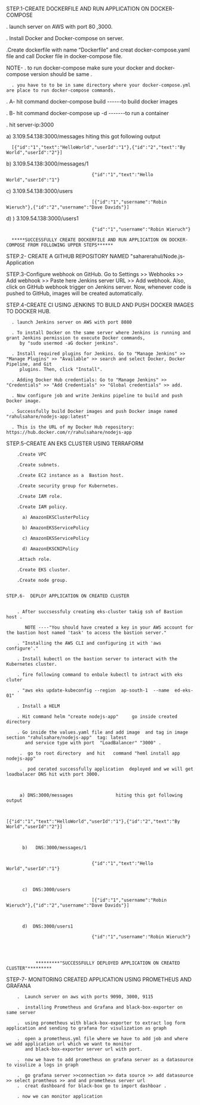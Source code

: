 STEP.1-CREATE DOCKERFILE AND RUN APPLICATION ON DOCKER-COMPOSE



. launch server on AWS with port 80 ,3000.

. Install Docker and Docker-compose on server.

.Create dockerfile with name “Dockerfile” and creat docker-compose.yaml file and call
  Docker file in docker-compose file.

 NOTE- . to run docker-compose make sure your docker and docker-compose version should be same .
 
      . you have to to be in same directory where your docker-compose.yml are place to run docker-compose commands.
       
  
. A- hit command docker-compose build           ------to build docker images


. B- hit command docker-compose up -d           -------to run a container  


. hit server-ip:3000

a) 3.109.54.138:3000/messages                hiting this got following output


      [{"id":"1","text":"HelloWorld","userId":"1"},{"id":"2","text":"By World","userId":"2"}]
      
 b)   3.109.54.138:3000/messages/1  

 
                                    {"id":"1","text":"Hello World","userId":"1"}  
         
c)  3.109.54.138:3000/users

                                    [{"id":"1","username":"Robin Wieruch"},{"id":"2","username":"Dave Davids"}]
     
d) )  3.109.54.138:3000/users1

                                    {"id":"1","username":"Robin Wieruch"}
                     
      *****SUCCESSFULLY CREATE DOCKERFILE AND RUN APPLICATION ON DOCKER-COMPOSE FROM FOLLOWING UPPER STEPS******


STEP.2- CREATE A GITHUB REPOSITORY NAMED "saharerahul/Node.js-Application


STEP.3-Configure webhook on GitHub. Go to Settings >> Webhooks >> Add webhook >> Paste here Jenkins server URL >> Add webhook. 
       Also, click on GitHub webhook trigger on Jenkins server. Now, whenever code is pushed to GitHub, images will be created automatically.

       

STEP.4-CREATE CI USING JENKINS TO BUILD AND PUSH DOCKER IMAGES TO DOCKER HUB.

      . launch Jenkins server on AWS with port 8080
      
      . To install Docker on the same server where Jenkins is running and grant Jenkins permission to execute Docker commands,
         by "sudo usermod -aG docker jenkins".
         
      . Install required plugins for Jenkins. Go to "Manage Jenkins" >> "Manage Plugins" >> "Available" >> search and select Docker, Docker Pipeline, and Git 
         plugins. Then, click "Install".
   
      . Adding Docker Hub credentials: Go to "Manage Jenkins" >> "Credentials" >> "Add Credentials" >> "Global credentials" >> add.

      . Now configure job and write Jenkins pipeline to build and push Docker image.

      . Successfully build Docker images and push Docker image named   "rahulsahare/nodejs-app:latest"  

      . This is the URL of my Docker Hub repository:      https://hub.docker.com/r/rahulsahare/nodejs-app 


 STEP.5-CREATE AN EKS CLUSTER USING TERRAFORM




        .Create VPC
        
        .Create subnets.
        
        .Create EC2 instance as a  Bastion host.
        
        .Create security group for Kubernetes.
        
        .Create IAM role.
        
        .Create IAM policy. 
        
          a) AmazonEKSClusterPolicy
          
          b) AmazonEKSServicePolicy
          
          c) AmazonEKSServicePolicy
          
          d) AmazonEKSCNIPolicy
        
        .Attach role.
        
        .Create EKS cluster.
        
        .Create node group.


    STEP.6-  DEPLOY APPLICATION ON CREATED CLUSTER


        . After succsessfuly creating eks-cluster takig ssh of Bastion host .  
        
           NOTE ----"You should have created a key in your AWS account for the bastion host named 'task' to access the bastion server."

        . "Installing the AWS CLI and configuring it with 'aws configure'." 
        
        . Install kubectl on the bastion server to interact with the Kubernetes cluster.

        . fire following command to enbale kubectl to intract with eks cluter
        
        . "aws eks update-kubeconfig --region  ap-south-1  --name  ed-eks-01"  

        . Install a HELM

        . Hit command helm "create nodejs-app"     go inside created directory  

        . Go inside the values.yaml file and add image  and tag in image section "rahulsahare/nodejs-app"  tag: latest 
           and service type with port  "LoadBalancer" "3000" .

         .  go to root directory  and hit   command "heml install app nodejs-app"  
         
         .  pod cerated successfully application  deployed and we will get loadbalacer DNS hit with port 3000.


         
         a) DNS:3000/messages                hiting this got following output


                                [{"id":"1","text":"HelloWorld","userId":"1"},{"id":"2","text":"By World","userId":"2"}]


      
          b)   DNS:3000/messages/1  

 
                                    {"id":"1","text":"Hello World","userId":"1"}  

                                    
         
          c)  DNS:3000/users

                                    [{"id":"1","username":"Robin Wieruch"},{"id":"2","username":"Dave Davids"}]

                                    
     
          d)  DNS:3000/users1

                                    {"id":"1","username":"Robin Wieruch"}


        
                   
               *********"SUCCESSFULLY DEPLOYED APPLICATION ON CREATED CLUSTER"*********      


 STEP-7- MONITORING CREATED APPLICATION USING PROMETHEUS AND GRAFANA

        .  Launch server on aws with ports 9090, 3000, 9115 
        
        .  installing Prometheus and Grafana and black-box-exporter on same server
        
        .  using prometheus with black-box-exporter to extract log form application and sending to grafana for visulization as graph
        
        .  open a prometheus.yml file where we have to add job and where we add application url which we want to monitor
           and black-box-exporter server url with port.
           
        .  now we have to add prometheus on grafana server as a datasource to visulize a logs in graph 
        
        .  go grafana server >>connection >> data source >> add datasource >> select promtheus >> and and prometheus server url
        .  creat dashboard for black-box go to import dashboar .
        
        . now we can monitor application
        



      
      




  



